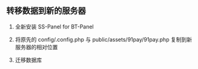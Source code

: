 ## 转移数据到新的服务器

1. 全新安装 SS-Panel for BT-Panel

2. 将原先的 config/.config.php 与 public/assets/91pay/91pay.php 复制到新服务器的相对位置

3. 迁移数据库